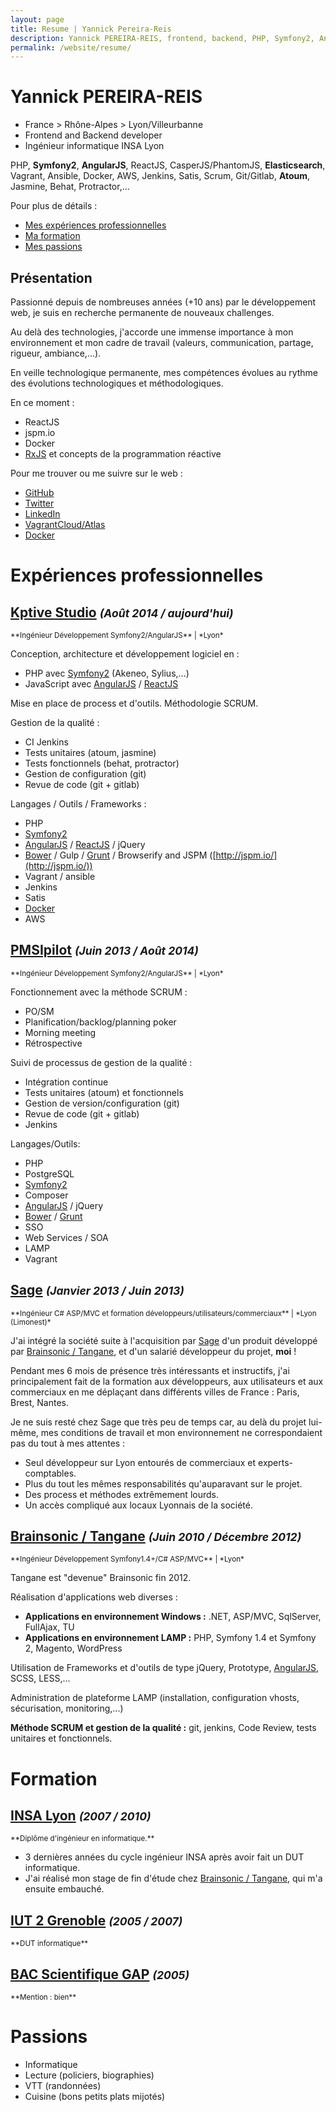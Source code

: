 ```yaml
---
layout: page
title: Resume | Yannick Pereira-Reis
description: Yannick PEREIRA-REIS, frontend, backend, PHP, Symfony2, AngularJS, ReactJS, CasperJS/PhantomJS, Elasticsearch, Vagrant, Ansible, Docker, AWS, Jenkins, Satis, Scrum, Git/Gitlab, Atoum, Jasmine, Behat, Protractor,...
permalink: /website/resume/
---
```


# **Yannick PEREIRA-REIS**
* France > Rhône-Alpes > Lyon/Villeurbanne
* Frontend and Backend developer
* Ingénieur informatique INSA Lyon

PHP, **Symfony2**, **AngularJS**, ReactJS, CasperJS/PhantomJS, **Elasticsearch**, Vagrant, Ansible, Docker, AWS, Jenkins, Satis, Scrum, Git/Gitlab, **Atoum**, Jasmine, Behat, Protractor,...

Pour plus de détails :

* [Mes expériences professionnelles](#xp)
* [Ma formation](#formation)
* [Mes passions](#passions)

## Présentation

Passionné depuis de nombreuses années (+10 ans) par le développement web, je suis en recherche permanente de nouveaux challenges.

Au delà des technologies, j'accorde une immense importance à mon environnement et mon cadre de travail (valeurs, communication, partage, rigueur, ambiance,...).

En veille technologique permanente, mes compétences évolues au rythme des évolutions technologiques et méthodologiques.

En ce moment :

* ReactJS
* jspm.io
* Docker
* [RxJS](https://github.com/Reactive-Extensions/RxJS) et concepts de la programmation réactive

Pour me trouver ou me suivre sur le web :

* [GitHub](https://github.com/ypereirareis)
* [Twitter](https://twitter.com/yannickpr69)
* [LinkedIn](https://fr.linkedin.com/in/yannickpereirareis)
* [VagrantCloud/Atlas](https://atlas.hashicorp.com/ypereirareis/boxes/debian-elasticsearch-amd64)
* [Docker](https://registry.hub.docker.com/u/ypereirareis/docker-elk-and-plugins/)


<a id="xp"></a>

# **Expériences professionnelles**

## [Kptive Studio](http://kptivestudio.com/fr/) <small>*(Août 2014 / aujourd'hui)*</small>

<small>
**Ingénieur Développement Symfony2/AngularJS** |
*Lyon*
</small>

Conception, architecture et développement logiciel en :

* PHP avec [Symfony2](http://symfony.com/) (Akeneo, Sylius,...)
* JavaScript avec [AngularJS](https://angularjs.org/) / [ReactJS](http://facebook.github.io/react/)

Mise en place de process et d'outils.
Méthodologie SCRUM.

Gestion de la qualité :

* CI Jenkins
* Tests unitaires (atoum, jasmine)
* Tests fonctionnels (behat, protractor)
* Gestion de configuration (git)
* Revue de code (git + gitlab)

Langages / Outils / Frameworks :

* PHP
* [Symfony2](http://symfony.com/)
* [AngularJS](https://angularjs.org/) / [ReactJS](http://facebook.github.io/react/) / jQuery
* [Bower](http://bower.io/) / Gulp / [Grunt](http://gruntjs.com/) / Browserify and JSPM ([http://jspm.io/](http://jspm.io/))
* Vagrant / ansible
* Jenkins
* Satis
* [Docker](https://www.docker.com/)
* AWS

## [PMSIpilot](http://www.psih.fr/fr/) <small>*(Juin 2013 / Août 2014)*</small>

<small>
**Ingénieur Développement Symfony2/AngularJS** |
*Lyon*
</small>

Fonctionnement avec la méthode SCRUM :

- PO/SM
- Planification/backlog/planning poker
- Morning meeting
- Rétrospective

Suivi de processus de gestion de la qualité :

- Intégration continue
- Tests unitaires (atoum) et fonctionnels
- Gestion de version/configuration (git)
- Revue de code (git + gitlab)
- Jenkins

Langages/Outils:

* PHP
* PostgreSQL
* [Symfony2](http://symfony.com/)
* Composer
* [AngularJS](https://angularjs.org/) / jQuery
* [Bower](http://bower.io/) / [Grunt](http://gruntjs.com/)
* SSO
* Web Services / SOA
* LAMP
* Vagrant

## [Sage](http://www.sage.fr/fr) <small>*(Janvier 2013 / Juin 2013)*</small>

<small>
**Ingénieur C# ASP/MVC et formation développeurs/utilisateurs/commerciaux** |
*Lyon (Limonest)*
</small>

J'ai intégré la société suite à l'acquisition par [Sage](http://www.sage.fr/fr) d'un produit développé par [Brainsonic / Tangane](http://www.brainsonic.com/), et d'un salarié développeur du projet, **moi** !

Pendant mes 6 mois de présence très intéressants et instructifs, j'ai principalement fait de la formation aux développeurs, aux utilisateurs et aux commerciaux en me déplaçant dans différents villes de France : Paris, Brest, Nantes.

Je ne suis resté chez Sage que très peu de temps car, au delà du projet lui-même, mes conditions de travail et mon environnement ne correspondaient pas du tout à mes attentes :

* Seul développeur sur Lyon entourés de commerciaux et experts-comptables.
* Plus du tout les mêmes responsabilités qu'auparavant sur le projet.
* Des process et méthodes extrêmement lourds.
* Un accès compliqué aux locaux Lyonnais de la société.

## [Brainsonic / Tangane](http://www.brainsonic.com/) <small>*(Juin 2010 / Décembre 2012)*</small>

<small>
**Ingénieur Développement Symfony1.4+/C# ASP/MVC** |
*Lyon*
</small>

Tangane est "devenue" Brainsonic fin 2012.

Réalisation d'applications web diverses :

* **Applications en environnement Windows :** .NET, ASP/MVC, SqlServer, FullAjax, TU
* **Applications en environnement LAMP :** PHP, Symfony 1.4 et Symfony 2, Magento, WordPress

Utilisation de Frameworks et d'outils de type jQuery, Prototype, [AngularJS](https://angularjs.org/), SCSS, LESS,...

Administration de plateforme LAMP (installation, configuration vhosts, sécurisation, monitoring,...)

**Méthode SCRUM et gestion de la qualité :** git, jenkins, Code Review, tests unitaires et fonctionnels.

<a id="formation"></a>

# **Formation**

## [INSA Lyon](http://www.insa-lyon.fr/) <small>*(2007 / 2010)*</small>

<small>
**Diplôme d'ingénieur en informatique.**
</small>

* 3 dernières années du cycle ingénieur INSA après avoir fait un DUT informatique.
* J'ai réalisé mon stage de fin d'étude chez [Brainsonic / Tangane](http://www.brainsonic.com/), qui m'a ensuite embauché.

## [IUT 2 Grenoble](http://www.iut2.upmf-grenoble.fr/) <small>*(2005 / 2007)*</small>

<small>
**DUT informatique**
</small>

## [BAC Scientifique GAP](http://www.lyc-briand-gap.ac-aix-marseille.fr/spip/) <small>*(2005)*</small>

<small>
**Mention : bien**
</small>

<a id="passions"></a>

# **Passions**

* Informatique
* Lecture (policiers, biographies)
* VTT (randonnées)
* Cuisine (bons petits plats mijotés)
